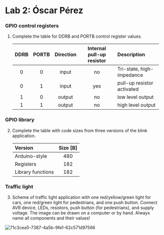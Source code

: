 # Lab 2: Óscar Pérez 

### GPIO control registers

1. Complete the table for DDRB and PORTB control register values.

   | **DDRB** | **PORTB** | **Direction** | **Internal pull-up resistor** | **Description** |
   | :-: | :-: | :-: | :-: | :-- |
   | 0 | 0 | input | no | Tri-state, high-impedance |
   | 0 | 1 | input | yes| pull-up resistor activated|
   | 1 | 0 | output| no| low level output|
   | 1 | 1 | output| no| high level output|

### GPIO library

2. Complete the table with code sizes from three versions of the blink application.

   | **Version** | **Size [B]** |
   | :-- | :-: |
   | Arduino-style     | 480 |
   | Registers         | 182 |
   | Library functions | 182 |

### Traffic light

3. Scheme of traffic light application with one red/yellow/green light for cars, one red/green light for pedestrians, and one push button. Connect AVR device, LEDs, resistors, push button (for pedestrians), and supply voltage. The image can be drawn on a computer or by hand. Always name all components and their values!

  ![71c3cea5-7387-4a5b-9fe1-62c571d97566](https://user-images.githubusercontent.com/114435572/194917391-a9a44caf-5b9d-42aa-8914-84ae61c7163c.jpg)


